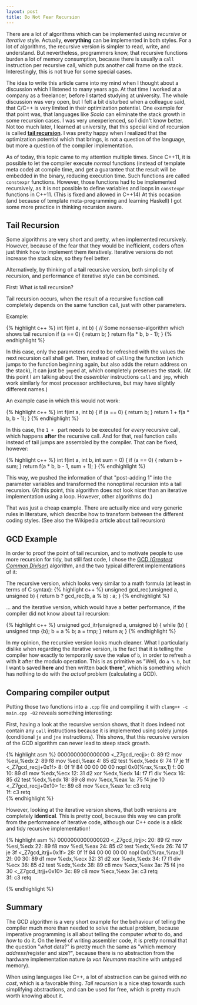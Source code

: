 ```yaml
---
layout: post
title: Do Not Fear Recursion
---
```


There are a lot of algorithms which can be implemented using *recursive* or *iterative* style.
Actually, **everything** can be implemented in both styles.
For a lot of algorithms, the recursive version is simpler to read, write, and understand.
But nevertheless, programmers know, that recursive functions burden a lot of memory consumption, because there is usually a `call` instruction per recursive call, which puts another call frame on the stack.
Interestingly, this is not true for some special cases.


The idea to write this article came into my mind when I thought about a discussion which I listened to many years ago.
At that time I worked at a company as a freelancer, before I started studying at university.
The whole discussion was very open, but I felt a bit disturbed when a colleague said, that C/C++ is very limited in their optimization potential.
One example for that point was, that languages like *Scala* can eliminate the stack growth in some recursion cases.
I was very unexperienced, so I didn't know better.
Not too much later, I learned at university, that this special kind of recursion is called [**tail recursion**](https://en.wikipedia.org/wiki/Tail_call).
I was pretty happy when I realized that the optimization potential which that brings, is not a question of the language, but more a question of the compiler implementation.

As of today, this topic came to my attention multiple times.
Since C++11, it is possible to let the compiler execute *normal* functions (instead of template meta code) at compile time, and get a guarantee that the result will be embedded in the binary, reducing execution time.
Such functions are called `constexpr` functions.
However, those functions had to be implemented recursively, as it is not possible to define variables and loops in `constexpr` functions in C++11.
(This is fixed and allowed in C++14)
At this occasion (and because of template meta-programming and learning Haskell) I got some more practice in thinking recursion aware.

## Tail Recursion

Some algorithms are very short and pretty, when implemented recursively.
However, because of the fear that they would be inefficient, coders often just think how to implement them iteratively.
Iterative versions do not increase the stack size, so they feel better.

Alternatively, by thinking of a **tail** recursive version, both simplicity of recursion, and performance of iterative style can be combined.

First: What *is* tail recursion?

Tail recursion occurs, when the result of a recursive function call completely depends on the same function call, just with other parameters.

Example:

{% highlight c++ %}
int f(int a, int b)
{
    // Some nonsense-algorithm which shows tail recursion
    if (a == 0) {
        return b;
    }
    return f(a * b, b - 1);
}
{% endhighlight %}

In this case, only the parameters need to be refreshed with the values the next recursion call shall get.
Then, instead of `call`ing the function (which jumps to the function beginning again, but also adds the return address on the stack), it can just be `jmp`ed at, which completely preserves the stack.
(At this point I am talking about the *assembler* instructions `call` and `jmp`, which work similarly for most processor architectures, but may have slightly different names.)

An example case in which this would not work:

{% highlight c++ %}
int f(int a, int b)
{
    if (a == 0) {
        return b;
    }
    return 1 + f(a * b, b - 1);
}
{% endhighlight %}

In this case, the `1 + ` part needs to be executed for *every* recursive call, which happens **after** the recursive call.
And for that, real function calls instead of tail jumps are assembled by the compiler.
That can be fixed, however:

{% highlight c++ %}
int f(int a, int b, int sum = 0)
{
    if (a == 0) {
        return b + sum;
    }
    return f(a * b, b - 1, sum + 1);
}
{% endhighlight %}

This way, we pushed the information of that "post-adding 1" into the parameter variables and transformed the nonoptimal recursion into a tail recursion.
(At this point, this algorithm does not look nicer than an iterative implementation using a loop. However, other algorithms do.)

That was just a cheap example.
There are actually nice and very generic rules in literature, which describe how to transform between the different coding styles. (See also the Wikipedia article about tail recursion)

## GCD Example

In order to proof the point of tail recursion, and to motivate people to use more recursion for tidy, but still fast code, I chose the [GCD (*Greatest Common Divisor*)](https://en.wikipedia.org/wiki/Greatest_common_divisor) algorithm, and the two typical different implementations of it:

The recursive version, which looks very similar to a math formula (at least in terms of C syntax):
{% highlight c++ %}
unsigned gcd_rec(unsigned a, unsigned b)
{
    return b ? gcd_rec(b, a % b) : a;
}
{% endhighlight %}

... and the iterative version, which would have a better performance, if the compiler did not know about tail recursion:

{% highlight c++ %}
unsigned gcd_itr(unsigned a, unsigned b)
{
    while (b) {
        unsigned tmp {b};
        b = a % b;
        a = tmp;
    }
    return a;
}
{% endhighlight %}

In my opinion, the recursive version looks much cleaner.
What I particularly dislike when regarding the iterative version, is the fact that it is telling the compiler how exactly to temporarily save the value of `b`, in order to refresh `a` with it after the modulo operation.
This is as primitive as "Well, do `a % b`, but I want `b` saved **here** and then written back **there**", which is something which has nothing to do with the *actual* problem (calculating a GCD).

## Comparing compiler output

Putting those two functions into a `.cpp` file and compiling it with `clang++ -c main.cpp -O2` reveals something interesting:

First, having a look at the recursive version shows, that it does indeed not contain any `call` instructions because it is implemented using solely jumps (conditional `je` and `jne` instructions).
This shows, that this recursive version of the GCD algorithm can never lead to steep stack growth.

{% highlight asm %}
0000000000000000 <_Z7gcd_recjj>:
   0:	89 f2                	mov    %esi,%edx
   2:	89 f8                	mov    %edi,%eax
   4:	85 d2                	test   %edx,%edx
   6:	74 17                	je     1f <_Z7gcd_recjj+0x1f>
   8:	0f 1f 84 00 00 00 00 	nopl   0x0(%rax,%rax,1)
   f:	00 
  10:	89 d1                	mov    %edx,%ecx
  12:	31 d2                	xor    %edx,%edx
  14:	f7 f1                	div    %ecx
  16:	85 d2                	test   %edx,%edx
  18:	89 c8                	mov    %ecx,%eax
  1a:	75 f4                	jne    10 <_Z7gcd_recjj+0x10>
  1c:	89 c8                	mov    %ecx,%eax
  1e:	c3                   	retq   
  1f:	c3                   	retq   
{% endhighlight %}

However, looking at the iterative version shows, that both versions are completely **identical**.
This is pretty cool, because this way we can profit from the performance of iterative code, although our C++ code is a slick and tidy recursive implementation!

{% highlight asm %}
0000000000000020 <_Z7gcd_itrjj>:
  20:	89 f2                	mov    %esi,%edx
  22:	89 f8                	mov    %edi,%eax
  24:	85 d2                	test   %edx,%edx
  26:	74 17                	je     3f <_Z7gcd_itrjj+0x1f>
  28:	0f 1f 84 00 00 00 00 	nopl   0x0(%rax,%rax,1)
  2f:	00 
  30:	89 d1                	mov    %edx,%ecx
  32:	31 d2                	xor    %edx,%edx
  34:	f7 f1                	div    %ecx
  36:	85 d2                	test   %edx,%edx
  38:	89 c8                	mov    %ecx,%eax
  3a:	75 f4                	jne    30 <_Z7gcd_itrjj+0x10>
  3c:	89 c8                	mov    %ecx,%eax
  3e:	c3                   	retq   
  3f:	c3                   	retq   


{% endhighlight %}

## Summary

The GCD algorithm is a very short example for the behaviour of telling the compiler much more than needed to solve the actual problem, because imperative programming is all about telling the computer *what* to do, and *how* to do it.
On the level of writing assembler code, it is pretty normal that the question "*what* data?" is pretty much the same as "which memory *address*/register and size?", because there is no abstraction from the hardware implementation nature (a *von Neumann* machine with untyped memory).

When using languages like C++, a lot of abstraction can be gained with *no cost*, which is a favorable thing.
*Tail recursion* is a nice step towards such simplifying abstractions, and can be used for free, which is pretty much worth knowing about it.
